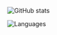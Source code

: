 ![GitHub stats](https://github-readme-stats.vercel.app/api?username=tdgog&show_icons=true&theme=tokyonight) 

![Languages](https://github-readme-stats.vercel.app/api/top-langs/?username=tdgog&theme=tokyonight)

